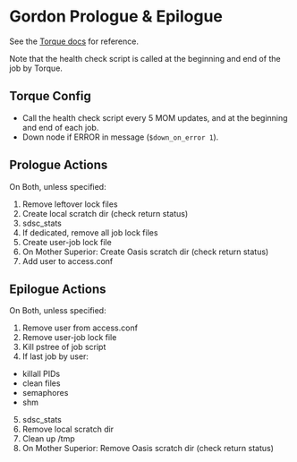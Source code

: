 Gordon Prologue & Epilogue
==========================

See the [Torque docs][1] for reference.

Note that the health check script is called at the beginning and end of
the job by Torque.

Torque Config
-------------

 * Call the health check script every 5 MOM updates, and at the beginning
 and end of each job.
 * Down node if ERROR in message (`$down_on_error 1`).

Prologue Actions
----------------

On Both, unless specified:

1. Remove leftover lock files
2. Create local scratch dir (check return status)
3. sdsc_stats
4. If dedicated, remove all job lock files
5. Create user-job lock file
6. On Mother Superior: Create Oasis scratch dir (check return status)
7. Add user to access.conf

Epilogue Actions
----------------

On Both, unless specified:

1. Remove user from access.conf
2. Remove user-job lock file
3. Kill pstree of job script
4. If last job by user:
 * killall PIDs
 * clean files
 * semaphores
 * shm
5. sdsc_stats
6. Remove local scratch dir
7. Clean up /tmp
8. On Mother Superior: Remove Oasis scratch dir (check return status)

[1]: http://docs.adaptivecomputing.com/torque/Content/topics/12-appendices/prologueAndEpliogueScripts.htm
